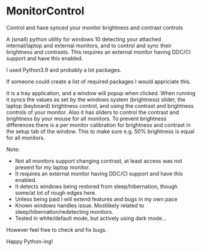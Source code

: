 # MonitorControl
Control and have synced your monitor brightness and contrast controls

A (small) python utility for windows 10 detecting your attached internal/laptop and external monitors, and to control and sync their brightness and contrasts. 
This requires an external monitor having DDC/CI support and have this enabled.

I used Python3.9 and probably a lot packages.

If someone could create a list of required packages I would appriciate this.

It is a tray application, and a window will popup when clicked.
When running it syncs the values as set by the windows system (brightness) slider, the laptop (keyboard) brightness control, and using the contrast and brightness controls of your monitor.
Also it has sliders to control the contrast and brightness by your mouse for all monitors.
To prevent brightness differences there is a per monitor calibration for brightness and contrast in the setup tab of the window. This to make sure e.g. 50% brightness is equal for all monitors.


Note:
- Not all monitors support changing contrast, at least access was not present for my laptop monitor.
- It requires an external monitor having DDC/CI support and have this enabled.
- It detects windows being restored from sleep/hibernation, though some/at lot of rough edges here.
- Unless being paid I will extend features and bugs in my own pace
- Known windows handles issue. Mostlikely related to sleep/hibernation/redetecting monitors.
- Tested in white/default mode, but actively using dark mode...

However feel free to check and fix bugs.

Happy Python-ing!
